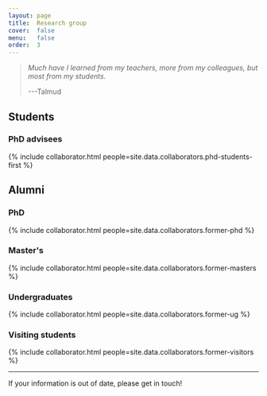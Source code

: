 ```yaml
---
layout: page
title:  Research group
cover:  false
menu:   false
order:  3
---
```


> _Much have I learned from my teachers, more from my colleagues, but most 
> from my students._
>
> ---Talmud

## Students
### PhD advisees
{% include collaborator.html people=site.data.collaborators.phd-students-first %}

<!--
<h4>Master's and undergraduate project students</h4>
{% include collaborator.html people=page.project-students show=false %}
-->

## Alumni
### PhD
{% include collaborator.html people=site.data.collaborators.former-phd %}

### Master's
{% include collaborator.html people=site.data.collaborators.former-masters %}

### Undergraduates
{% include collaborator.html people=site.data.collaborators.former-ug %}

### Visiting students
{% include collaborator.html people=site.data.collaborators.former-visitors %}

---

If your information is out of date, please get in touch!




